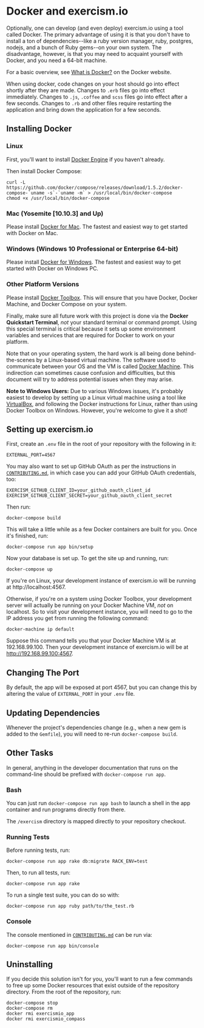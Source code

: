 # Docker and exercism.io

Optionally, one can develop (and even deploy) exercism.io using a tool
called Docker. The primary advantage of using it is that you don't have to
install a ton of dependencies--like a ruby version manager, ruby, postgres,
nodejs, and a bunch of Ruby gems--on your own system. The disadvantage,
however, is that you may need to acquaint yourself with Docker, and you
need a 64-bit machine.

For a basic overview, see [What is Docker?][] on the Docker website.

When using docker, code changes on your host should go into effect shortly after
they are made. Changes to `.erb` files go into effect immediately. Changes to
`.js`, `.coffee` and `scss` files go into effect after a few seconds. Changes to
`.rb` and other files require restarting the application and bring down the
application for a few seconds.

## Installing Docker

### Linux

First, you'll want to install [Docker Engine][] if you haven't already.

Then install Docker Compose:

    curl -L https://github.com/docker/compose/releases/download/1.5.2/docker-compose-`uname -s`-`uname -m` > /usr/local/bin/docker-compose
    chmod +x /usr/local/bin/docker-compose

### Mac (Yosemite [10.10.3] and Up)

Please install [Docker for Mac][]. The fastest and easiest way to get started
with Docker on Mac.

### Windows (Windows 10 Professional or Enterprise 64-bit)

Please install [Docker for Windows][]. The fastest and easiest way to get
started with Docker on Windows PC.

### Other Platform Versions

Please install [Docker Toolbox][]. This will ensure that you have
Docker, Docker Machine, and Docker Compose on your system.

Finally, make sure all future work with this project is done via the
**Docker Quickstart Terminal**, *not* your standard terminal or
command prompt. Using this special terminal is critical because it
sets up some environment variables and services that are required for
Docker to work on your platform.

Note that on your operating system, the hard work is all being done
behind-the-scenes by a Linux-based virtual machine. The software used
to communicate between your OS and the VM is called [Docker Machine][].
This indirection can sometimes cause confusion and difficulties, but
this document will try to address potential issues when they may arise.

**Note to Windows Users:** Due to various Windows issues, it's
probably easiest to develop by setting up a Linux virtual machine
using a tool like [VirtualBox][], and following the Docker instructions
for Linux, rather than using Docker Toolbox on Windows. However, you're
welcome to give it a shot!

## Setting up exercism.io

First, create an `.env` file in the root of your repository with
the following in it:

```
EXTERNAL_PORT=4567
```

You may also want to set up GitHub OAuth as per the instructions in
[`CONTRIBUTING.md`][], in which case you can add your GitHub OAuth
credentials, too:

```
EXERCISM_GITHUB_CLIENT_ID=your_github_oauth_client_id
EXERCISM_GITHUB_CLIENT_SECRET=your_github_oauth_client_secret
```

Then run:

    docker-compose build

This will take a little while as a few Docker containers are built for
you. Once it's finished, run:

    docker-compose run app bin/setup

Now your database is set up. To get the site up and running, run:

    docker-compose up

If you're on Linux, your development instance of exercism.io will be running
at http://localhost:4567.

Otherwise, if you're on a system using Docker Toolbox, your development
server will actually be running on your Docker Machine VM, *not* on
localhost. So to visit your development instance, you will need to
go to the IP address you get from running the following command:

    docker-machine ip default

Suppose this command tells you that your Docker Machine VM is at
192.168.99.100. Then your development instance of exercism.io will be at
http://192.168.99.100:4567.

## Changing The Port

By default, the app will be exposed at port 4567, but you can change this
by altering the value of `EXTERNAL_PORT` in your `.env` file.

## Updating Dependencies

Whenever the project's dependencies change (e.g., when a new gem is added
to the `Gemfile`), you will need to re-run `docker-compose build`.

## Other Tasks

In general, anything in the developer documentation that runs on the
command-line should be prefixed with `docker-compose run app`.

### Bash

You can just run `docker-compose run app bash` to launch a shell in the
app container and run programs directly from there.

The `/exercism` directory is mapped directly to your repository checkout.

### Running Tests

Before running tests, run:

    docker-compose run app rake db:migrate RACK_ENV=test

Then, to run all tests, run:

    docker-compose run app rake

To run a single test suite, you can do so with:

    docker-compose run app ruby path/to/the_test.rb

### Console

The console mentioned in [`CONTRIBUTING.md`][] can be run via:

    docker-compose run app bin/console

## Uninstalling

If you decide this solution isn't for you, you'll want to run a few
commands to free up some Docker resources that exist outside of the
repository directory. From the root of the repository, run:

```
docker-compose stop
docker-compose rm
docker rmi exercismio_app
docker rmi exercismio_compass
```

  [What is Docker?]: https://www.docker.com/what-docker
  [Docker Engine]: https://docs.docker.com/engine/installation/
  [Docker Machine]: https://docs.docker.com/machine/
  [Docker Toolbox]: https://www.docker.com/toolbox
  [Docker for Mac]: https://www.docker.com/docker-mac
  [Docker for Windows]: https://www.docker.com/docker-windows
  [VirtualBox]: https://www.virtualbox.org/
  [`CONTRIBUTING.md`]: https://github.com/exercism/exercism.io/blob/master/CONTRIBUTING.md
